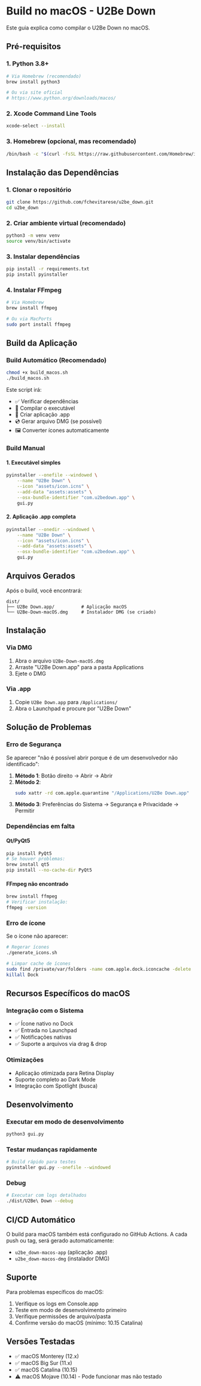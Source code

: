 # Build no macOS - U2Be Down

Este guia explica como compilar o U2Be Down no macOS.

## Pré-requisitos

### 1. Python 3.8+
```bash
# Via Homebrew (recomendado)
brew install python3

# Ou via site oficial
# https://www.python.org/downloads/macos/
```

### 2. Xcode Command Line Tools
```bash
xcode-select --install
```

### 3. Homebrew (opcional, mas recomendado)
```bash
/bin/bash -c "$(curl -fsSL https://raw.githubusercontent.com/Homebrew/install/HEAD/install.sh)"
```

## Instalação das Dependências

### 1. Clonar o repositório
```bash
git clone https://github.com/fchevitarese/u2be_down.git
cd u2be_down
```

### 2. Criar ambiente virtual (recomendado)
```bash
python3 -m venv venv
source venv/bin/activate
```

### 3. Instalar dependências
```bash
pip install -r requirements.txt
pip install pyinstaller
```

### 4. Instalar FFmpeg
```bash
# Via Homebrew
brew install ffmpeg

# Ou via MacPorts
sudo port install ffmpeg
```

## Build da Aplicação

### Build Automático (Recomendado)
```bash
chmod +x build_macos.sh
./build_macos.sh
```

Este script irá:
- ✅ Verificar dependências
- 🔨 Compilar o executável
- 📱 Criar aplicação .app
- 💿 Gerar arquivo DMG (se possível)
- 🖼️ Converter ícones automaticamente

### Build Manual

#### 1. Executável simples
```bash
pyinstaller --onefile --windowed \
    --name "U2Be Down" \
    --icon "assets/icon.icns" \
    --add-data "assets:assets" \
    --osx-bundle-identifier "com.u2bedown.app" \
    gui.py
```

#### 2. Aplicação .app completa
```bash
pyinstaller --onedir --windowed \
    --name "U2Be Down" \
    --icon "assets/icon.icns" \
    --add-data "assets:assets" \
    --osx-bundle-identifier "com.u2bedown.app" \
    gui.py
```

## Arquivos Gerados

Após o build, você encontrará:

```
dist/
├── U2Be Down.app/          # Aplicação macOS
└── U2Be-Down-macOS.dmg     # Instalador DMG (se criado)
```

## Instalação

### Via DMG
1. Abra o arquivo `U2Be-Down-macOS.dmg`
2. Arraste "U2Be Down.app" para a pasta Applications
3. Ejete o DMG

### Via .app
1. Copie `U2Be Down.app` para `/Applications/`
2. Abra o Launchpad e procure por "U2Be Down"

## Solução de Problemas

### Erro de Segurança
Se aparecer "não é possível abrir porque é de um desenvolvedor não identificado":

1. **Método 1**: Botão direito → Abrir → Abrir
2. **Método 2**:
   ```bash
   sudo xattr -rd com.apple.quarantine "/Applications/U2Be Down.app"
   ```
3. **Método 3**: Preferências do Sistema → Segurança e Privacidade → Permitir

### Dependências em falta

#### Qt/PyQt5
```bash
pip install PyQt5
# Se houver problemas:
brew install qt5
pip install --no-cache-dir PyQt5
```

#### FFmpeg não encontrado
```bash
brew install ffmpeg
# Verificar instalação:
ffmpeg -version
```

### Erro de ícone
Se o ícone não aparecer:
```bash
# Regerar ícones
./generate_icons.sh

# Limpar cache de ícones
sudo find /private/var/folders -name com.apple.dock.iconcache -delete
killall Dock
```

## Recursos Específicos do macOS

### Integração com o Sistema
- ✅ Ícone nativo no Dock
- ✅ Entrada no Launchpad
- ✅ Notificações nativas
- ✅ Suporte a arquivos via drag & drop

### Otimizações
- Aplicação otimizada para Retina Display
- Suporte completo ao Dark Mode
- Integração com Spotlight (busca)

## Desenvolvimento

### Executar em modo de desenvolvimento
```bash
python3 gui.py
```

### Testar mudanças rapidamente
```bash
# Build rápido para testes
pyinstaller gui.py --onefile --windowed
```

### Debug
```bash
# Executar com logs detalhados
./dist/U2Be\ Down --debug
```

## CI/CD Automático

O build para macOS também está configurado no GitHub Actions. A cada push ou tag, será gerado automaticamente:
- `u2be_down-macos-app` (aplicação .app)
- `u2be_down-macos-dmg` (instalador DMG)

## Suporte

Para problemas específicos do macOS:
1. Verifique os logs em Console.app
2. Teste em modo de desenvolvimento primeiro
3. Verifique permissões de arquivo/pasta
4. Confirme versão do macOS (mínimo: 10.15 Catalina)

## Versões Testadas

- ✅ macOS Monterey (12.x)
- ✅ macOS Big Sur (11.x)
- ✅ macOS Catalina (10.15)
- ⚠️ macOS Mojave (10.14) - Pode funcionar mas não testado
